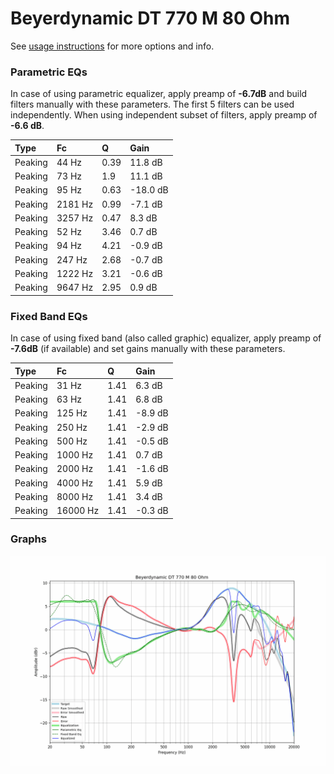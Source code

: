 # Beyerdynamic DT 770 M 80 Ohm
See [usage instructions](https://github.com/jaakkopasanen/AutoEq#usage) for more options and info.

### Parametric EQs
In case of using parametric equalizer, apply preamp of **-6.7dB** and build filters manually
with these parameters. The first 5 filters can be used independently.
When using independent subset of filters, apply preamp of **-6.6 dB**.

| Type    | Fc      |    Q | Gain     |
|:--------|:--------|:-----|:---------|
| Peaking | 44 Hz   | 0.39 | 11.8 dB  |
| Peaking | 73 Hz   | 1.9  | 11.1 dB  |
| Peaking | 95 Hz   | 0.63 | -18.0 dB |
| Peaking | 2181 Hz | 0.99 | -7.1 dB  |
| Peaking | 3257 Hz | 0.47 | 8.3 dB   |
| Peaking | 52 Hz   | 3.46 | 0.7 dB   |
| Peaking | 94 Hz   | 4.21 | -0.9 dB  |
| Peaking | 247 Hz  | 2.68 | -0.7 dB  |
| Peaking | 1222 Hz | 3.21 | -0.6 dB  |
| Peaking | 9647 Hz | 2.95 | 0.9 dB   |

### Fixed Band EQs
In case of using fixed band (also called graphic) equalizer, apply preamp of **-7.6dB**
(if available) and set gains manually with these parameters.

| Type    | Fc       |    Q | Gain    |
|:--------|:---------|:-----|:--------|
| Peaking | 31 Hz    | 1.41 | 6.3 dB  |
| Peaking | 63 Hz    | 1.41 | 6.8 dB  |
| Peaking | 125 Hz   | 1.41 | -8.9 dB |
| Peaking | 250 Hz   | 1.41 | -2.9 dB |
| Peaking | 500 Hz   | 1.41 | -0.5 dB |
| Peaking | 1000 Hz  | 1.41 | 0.7 dB  |
| Peaking | 2000 Hz  | 1.41 | -1.6 dB |
| Peaking | 4000 Hz  | 1.41 | 5.9 dB  |
| Peaking | 8000 Hz  | 1.41 | 3.4 dB  |
| Peaking | 16000 Hz | 1.41 | -0.3 dB |

### Graphs
![](./Beyerdynamic%20DT%20770%20M%2080%20Ohm.png)